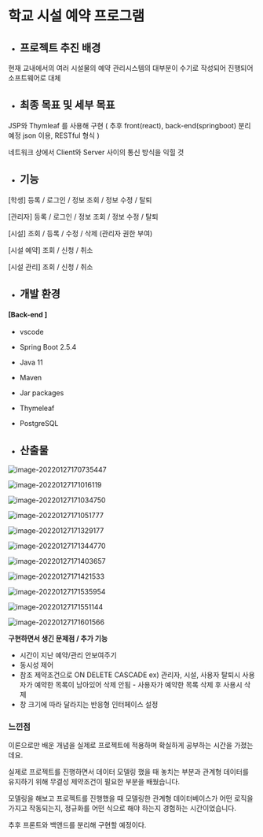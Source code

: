 # 학교 시설 예약 프로그램

- ## 프로젝트 추진 배경

현재 교내에서의 여러 시설물의 예약 관리시스템의 대부분이 수기로 작성되어 진행되어 소프트웨어로 대체



- ## 최종 목표 및 세부 목표

JSP와 Thymleaf 를 사용해 구현
( 추후 front(react), back-end(springboot) 분리 예정 json 이용, RESTful 형식 )

네트워크 상에서 Client와 Server 사이의 통신 방식을 익힐 것


- ## 기능

[학생] 등록 / 로그인 / 정보 조회 / 정보 수정 / 탈퇴 

[관리자] 등록 / 로그인 / 정보 조회 / 정보 수정 / 탈퇴  

[시설] 조회 / 등록 / 수정 / 삭제  (관리자 권한 부여)

[시설 예약] 조회 / 신청 / 취소 

[시설 관리] 조회 / 신청 / 취소


- ## 개발 환경

#### [Back-end ]

- vscode
- Spring Boot 2.5.4
- Java 11
- Maven
- Jar packages
- Thymeleaf
- PostgreSQL



- ## 산출물

![image-20220127170735447](./images/image-20220127170735447.png)

![image-20220127171016119](./images/image-20220127171016119.png)

![image-20220127171034750](./images/image-20220127171034750.png)

![image-20220127171051777](./images/image-20220127171051777.png)

![image-20220127171329177](./images/image-20220127171329177.png)

![image-20220127171344770](./images/image-20220127171344770.png)

![image-20220127171403657](./images/image-20220127171403657.png)

![image-20220127171421533](./images/image-20220127171421533.png)

![image-20220127171535954](./images/image-20220127171535954.png)

![image-20220127171551144](./images/image-20220127171551144.png)

![image-20220127171601566](./images/image-20220127171601566.png)



**구현하면서 생긴 문제점 / 추가 기능**

- 시간이 지난 예약/관리 안보여주기
- 동시성 제어
- 참조 제약조건으로 ON DELETE CASCADE ex) 관리자, 시설, 사용자 탈퇴시 사용자가 예약한 목록이 남아있어 삭제 안됨 -  사용자가 예약한 목록 삭제 후 사용시 삭제
- 창 크기에 따라 달라지는 반응형 인터페이스 설정



### 느낀점

이론으로만 배운 개념을 실제로 프로젝트에 적용하며 확실하게 공부하는 시간을 가졌는데요.

실제로 프로젝트를 진행하면서 데이터 모델링 했을 때 놓치는 부분과 관계형 데이터를 유지하기 위해 무결성 제약조건이 필요한 부분을 배웠습니다.

모델링을 해보고 프로젝트를 진행했을 때 모델링한 관계형 데이터베이스가 어떤 로직을 가지고 작동되는지, 정규화를 어떤 식으로 해야 하는지 경험하는 시간이었습니다.



추후 프론트와 백앤드를 분리해 구현할 예정이다.